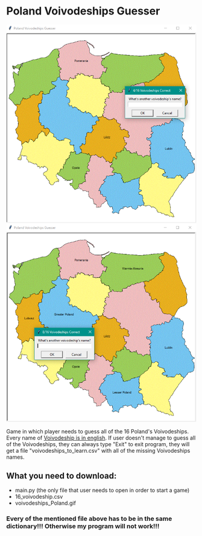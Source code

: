 # Poland Voivodeships Guesser

<img src='./screenshots/poland_voivodeships_guesser_screenshot1.png' width='700'>
<img src='./screenshots/poland_voivodeships_guesser_screenshot2.png' width='700'>

Game in which player needs to guess all of the 16 Poland's Voivodeships. Every name of [Voivodeship is in english](https://en.wikipedia.org/wiki/Administrative_divisions_of_Poland#Voivodeships). If user doesn't manage to guess all of the Voivodeships, they can always type "Exit" to exit program, they will get a file "voivodeships_to_learn.csv" with all of the missing Voivodeships names. 
## What you need to download:
- main.py (the only file that user needs to open in order to start a game)
- 16_voivodeship.csv
- voivodeships_Poland.gif
### Every of the mentioned file above has to be in the same dictionary!!! Otherwise my program will not work!!!
